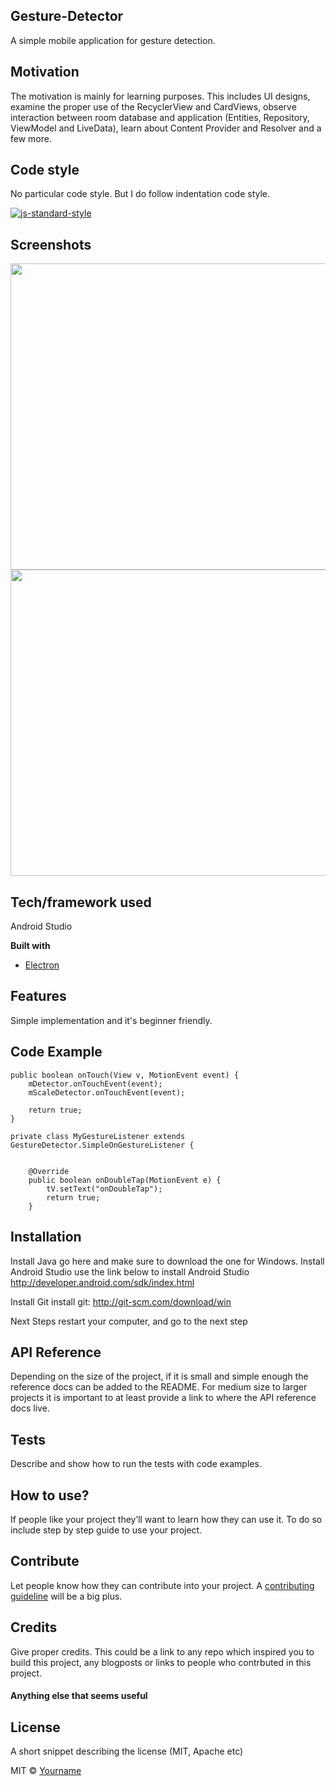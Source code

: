## Gesture-Detector
A simple mobile application for gesture detection.

## Motivation
The motivation is mainly for learning purposes. This includes UI designs, examine the proper use of the RecyclerView and CardViews, observe interaction between room database and application (Entities, Repository, ViewModel and LiveData), learn about Content Provider and Resolver and a few more. 


## Code style
No particular code style. But I do follow indentation code style.

[![js-standard-style](https://img.shields.io/badge/code%20style-standard-brightgreen.svg?style=flat)](https://github.com/feross/standard)
 
## Screenshots
<img src="https://user-images.githubusercontent.com/70477671/102730191-c07fda00-436e-11eb-9a03-8b9ed3325bea.png" width="700" height="490">
<img src="https://user-images.githubusercontent.com/70477671/102730270-19e80900-436f-11eb-9acb-adade7b1cafb.png" width="700" height="490">


## Tech/framework used
Android Studio

<b>Built with</b>
- [Electron](https://electron.atom.io)

## Features
Simple implementation and it's beginner friendly.

## Code Example
    public boolean onTouch(View v, MotionEvent event) {
        mDetector.onTouchEvent(event);
        mScaleDetector.onTouchEvent(event);

        return true;
    }

    private class MyGestureListener extends GestureDetector.SimpleOnGestureListener {


        @Override
        public boolean onDoubleTap(MotionEvent e) {
            tV.setText("onDoubleTap");
            return true;
        }

## Installation
Install Java
go here and make sure to download the one for Windows.
Install Android Studio
use the link below to install Android Studio
http://developer.android.com/sdk/index.html

Install Git
install git:
http://git-scm.com/download/win

Next Steps
restart your computer, and go to the next step

## API Reference

Depending on the size of the project, if it is small and simple enough the reference docs can be added to the README. For medium size to larger projects it is important to at least provide a link to where the API reference docs live.

## Tests
Describe and show how to run the tests with code examples.

## How to use?
If people like your project they’ll want to learn how they can use it. To do so include step by step guide to use your project.

## Contribute

Let people know how they can contribute into your project. A [contributing guideline](https://github.com/zulip/zulip-electron/blob/master/CONTRIBUTING.md) will be a big plus.

## Credits
Give proper credits. This could be a link to any repo which inspired you to build this project, any blogposts or links to people who contrbuted in this project. 

#### Anything else that seems useful

## License
A short snippet describing the license (MIT, Apache etc)

MIT © [Yourname]()
